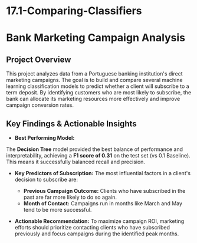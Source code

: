 # 17.1-Comparing-Classifiers

# Bank Marketing Campaign Analysis

## Project Overview

This project analyzes data from a Portuguese banking institution's direct marketing campaigns. The goal is to build and compare several machine learning classification models to predict whether a client will subscribe to a term deposit. By identifying customers who are most likely to subscribe, the bank can allocate its marketing resources more effectively and improve campaign conversion rates.

## Key Findings & Actionable Insights

* **Best Performing Model:** 

The **Decision Tree** model provided the best balance of performance and interpretability, achieving a **F1 score of 0.31** on the test set (vs 0.1 Baseline). This means it successfully balanced recall and precision.

* **Key Predictors of Subscription:** 
The most influential factors in a client's decision to subscribe are:
    * **Previous Campaign Outcome:** Clients who have subscribed in the past are far more likely to do so again.
    * **Month of Contact:** Campaigns run in months like March and May tend to be more successful.

* **Actionable Recommendation:** To maximize campaign ROI, marketing efforts should prioritize contacting clients who have subscribed previously and focus campaigns during the identified peak months. 
